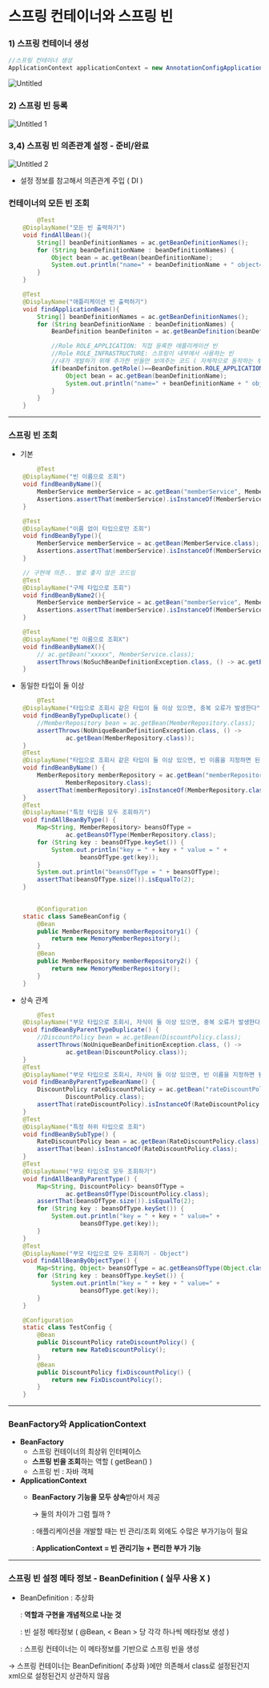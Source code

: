 # 스프링 컨테이너와 스프링 빈

### 1) 스프링 컨테이너 생성

```java
//스프링 컨테이너 생성
ApplicationContext applicationContext = new AnnotationConfigApplicationContext(AppConfig.class);
```

![Untitled](https://github.com/LAB-2023/LAB_study/assets/125250173/05e3ae53-9e7c-46ef-9f5f-36925c4f3c12)

### 2) 스프링 빈 등록

![Untitled 1](https://github.com/LAB-2023/LAB_study/assets/125250173/14e36f1a-e0b5-4e3b-8986-42a00f8764dc)

### 3,4) 스프링 빈 의존관계 설정 - 준비/완료

![Untitled 2](https://github.com/LAB-2023/LAB_study/assets/125250173/2f99db67-11e2-4040-9e31-1e0707e56b89)

- 설정 정보를 참고해서 의존관계 주입 ( DI )

### 컨테이너의 모든 빈 조회

```java
		@Test
    @DisplayName("모든 빈 출력하기")
    void findAllBean(){
        String[] beanDefinitionNames = ac.getBeanDefinitionNames();
        for (String beanDefinitionName : beanDefinitionNames) {
            Object bean = ac.getBean(beanDefinitionName);
            System.out.println("name=" + beanDefinitionName + " object=" + bean);
        }
    }

    @Test
    @DisplayName("애플리케이션 빈 출력하기")
    void findApplicationBean(){
        String[] beanDefinitionNames = ac.getBeanDefinitionNames();
        for (String beanDefinitionName : beanDefinitionNames) {
            BeanDefinition beanDefiniton = ac.getBeanDefinition(beanDefinitionName);

            //Role ROLE_APPLICATION: 직접 등록한 애플리케이션 빈
            //Role ROLE_INFRASTRUCTURE: 스프링이 내부에서 사용하는 빈
            //내가 개발하기 위해 추가한 빈들만 보여주는 코드 ( 자체적으로 동작하는 부분 안 보이게 )
            if(beanDefiniton.getRole()==BeanDefinition.ROLE_APPLICATION){
                Object bean = ac.getBean(beanDefinitionName);
                System.out.println("name=" + beanDefinitionName + " object=" + bean);
            }
        }
    }
```

---

### 스프링 빈 조회

- 기본

```java
		@Test
    @DisplayName("빈 이름으로 조회")
    void findBeanByName(){
        MemberService memberService = ac.getBean("memberService", MemberService.class);
        Assertions.assertThat(memberService).isInstanceOf(MemberServiceImpl.class);
    }

    @Test
    @DisplayName("이름 없이 타입으로만 조회")
    void findBeanByType(){
        MemberService memberService = ac.getBean(MemberService.class);
        Assertions.assertThat(memberService).isInstanceOf(MemberServiceImpl.class);
    }

    // 구현에 의존.. 별로 좋지 않은 코드임
    @Test
    @DisplayName("구체 타입으로 조회")
    void findBeanByName2(){
        MemberService memberService = ac.getBean("memberService", MemberServiceImpl.class);
        Assertions.assertThat(memberService).isInstanceOf(MemberServiceImpl.class);
    }

    @Test
    @DisplayName("빈 이름으로 조회X")
    void findBeanByNameX(){
        // ac.getBean("xxxxx", MemberService.class);
        assertThrows(NoSuchBeanDefinitionException.class, () -> ac.getBean("xxxxx",MemberService.class));
    }
```

- 동일한 타입이 둘 이상

```java
		@Test
    @DisplayName("타입으로 조회시 같은 타입이 둘 이상 있으면, 중복 오류가 발생한다")
    void findBeanByTypeDuplicate() {
        //MemberRepository bean = ac.getBean(MemberRepository.class);
        assertThrows(NoUniqueBeanDefinitionException.class, () ->
                ac.getBean(MemberRepository.class));
    }
    @Test
    @DisplayName("타입으로 조회시 같은 타입이 둘 이상 있으면, 빈 이름을 지정하면 된다")
    void findBeanByName() {
        MemberRepository memberRepository = ac.getBean("memberRepository1",
                MemberRepository.class);
        assertThat(memberRepository).isInstanceOf(MemberRepository.class);
    }
    @Test
    @DisplayName("특정 타입을 모두 조회하기")
    void findAllBeanByType() {
        Map<String, MemberRepository> beansOfType =
                ac.getBeansOfType(MemberRepository.class);
        for (String key : beansOfType.keySet()) {
            System.out.println("key = " + key + " value = " +
                    beansOfType.get(key));
        }
        System.out.println("beansOfType = " + beansOfType);
        assertThat(beansOfType.size()).isEqualTo(2);
    }
    

		@Configuration
    static class SameBeanConfig {
        @Bean
        public MemberRepository memberRepository1() {
            return new MemoryMemberRepository();
        }
        @Bean
        public MemberRepository memberRepository2() {
            return new MemoryMemberRepository();
        }
    }
```

- 상속 관계

```java
		@Test
    @DisplayName("부모 타입으로 조회시, 자식이 둘 이상 있으면, 중복 오류가 발생한다")
    void findBeanByParentTypeDuplicate() {
        //DiscountPolicy bean = ac.getBean(DiscountPolicy.class);
        assertThrows(NoUniqueBeanDefinitionException.class, () ->
                ac.getBean(DiscountPolicy.class));
    }
    @Test
    @DisplayName("부모 타입으로 조회시, 자식이 둘 이상 있으면, 빈 이름을 지정하면 된다")
    void findBeanByParentTypeBeanName() {
        DiscountPolicy rateDiscountPolicy = ac.getBean("rateDiscountPolicy",
                DiscountPolicy.class);
        assertThat(rateDiscountPolicy).isInstanceOf(RateDiscountPolicy.class);
    }
    @Test
    @DisplayName("특정 하위 타입으로 조회")
    void findBeanBySubType() {
        RateDiscountPolicy bean = ac.getBean(RateDiscountPolicy.class);
        assertThat(bean).isInstanceOf(RateDiscountPolicy.class);
    }
    @Test
    @DisplayName("부모 타입으로 모두 조회하기")
    void findAllBeanByParentType() {
        Map<String, DiscountPolicy> beansOfType =
                ac.getBeansOfType(DiscountPolicy.class);
        assertThat(beansOfType.size()).isEqualTo(2);
        for (String key : beansOfType.keySet()) {
            System.out.println("key = " + key + " value=" +
                    beansOfType.get(key));
        }
    }
    @Test
    @DisplayName("부모 타입으로 모두 조회하기 - Object")
    void findAllBeanByObjectType() {
        Map<String, Object> beansOfType = ac.getBeansOfType(Object.class);
        for (String key : beansOfType.keySet()) {
            System.out.println("key = " + key + " value=" +
                    beansOfType.get(key));
        }
    }

    @Configuration
    static class TestConfig {
        @Bean
        public DiscountPolicy rateDiscountPolicy() {
            return new RateDiscountPolicy();
        }
        @Bean
        public DiscountPolicy fixDiscountPolicy() {
            return new FixDiscountPolicy();
        }
    }
```

---

### BeanFactory와 ApplicationContext

- **BeanFactory**
    - 스프링 컨테이너의 최상위 인터페이스
    - **스프링 빈을 조회**하는 역할 ( getBean() )
    - 스프링 빈 : 자바 객체
- **ApplicationContext**
    - **BeanFactory 기능을 모두 상속**받아서 제공
        
        → 둘의 차이가 그럼 뭘까 ?
        
        : 애플리케이션을 개발할 때는 빈 관리/조회 외에도 수많은 부가기능이 필요
        
        : **ApplicationContext = 빈 관리기능 + 편리한 부가 기능**
        

---

### 스프링 빈 설정 메타 정보 - BeanDefinition ( 실무 사용 X )

- BeanDefinition : 추상화
    
    : **역할과 구현을 개념적으로 나눈 것**
    
    : 빈 설정 메타정보 ( @Bean, < Bean > 당 각각 하나씩 메타정보 생성 )
    
    : 스프링 컨테이너는 이 메타정보를 기반으로 스프링 빈을 생성
    

→ 스프링 컨테이너는 BeanDefinition( 추상화 )에만 의존해서 class로 설정된건지 xml으로 설정된건지 상관하지 않음
